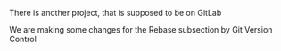 There is another project, that is supposed to be on GitLab

We are making some changes for the Rebase subsection by Git Version Control
